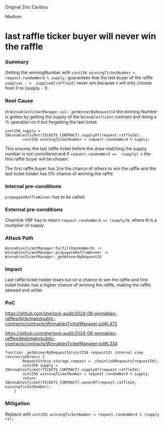 Original Zinc Caribou

Medium

# last raffle ticker buyer will never win the raffle

### Summary

Getting the winningNumber with `uint256 winningTicketNumber = request.randomWord % supply;` guarantees that the last buyer of the raffle `supplies - > _supplied[raffleId]` never win because `%` will only choose from 0 to (supply - 1).

### Root Cause

In `WinnablesTicketManager.sol:_getWinnerByRequestId` the winning Number is gotten by getting the supply of the `WinnablesTicket` contract and doing a % operation on it but forgetting the last ticket.

```solidity
uint256 supply = IWinnablesTicket(TICKETS_CONTRACT).supplyOf(request.raffleId);
        uint256 winningTicketNumber = request.randomWord % supply;
```

This ensures the last raffle ticket before the draw matching the supply number is not considered and if
`request.randomWord ==  (supply) n` the first raffle buyer will be chosen.

The first raffle buyer has 2ce the chance of others to win the raffle and the last ticket holder has 0% chance of winning the raffle

### Internal pre-conditions

`propagateRaffleWinner` has to be called

### External pre-conditions

Chainlink VRF has to return `request.randomWord == (supply)N`, where N is a multiplier of supply

### Attack Path

`WinnablesTicketManager:fulfillRandomWords -> WinnablesTicketManager:propagateRaffleWinner -> WinnablesTicketManager:_getWinnerByRequestId`
### Impact

Last raffle ticket holder loses out on a chance to win the raffle and first ticket holder has a higher chance of winning the raffle, making the raffle skewed and unfair.

### PoC

https://github.com/sherlock-audit/2024-08-winnables-raffles/blob/main/public-contracts/contracts/WinnablesTicketManager.sol#L472

https://github.com/sherlock-audit/2024-08-winnables-raffles/blob/main/public-contracts/contracts/WinnablesTicketManager.sol#L334

```solidity
function _getWinnerByRequestId(uint256 requestId) internal view returns(address) {
        RequestStatus storage request = _chainlinkRequests[requestId];
        uint256 supply = IWinnablesTicket(TICKETS_CONTRACT).supplyOf(request.raffleId);
        uint256 winningTicketNumber = request.randomWord % supply;
        return IWinnablesTicket(TICKETS_CONTRACT).ownerOf(request.raffleId, winningTicketNumber);
    }
```

### Mitigation

Replace with `uint256 winningTicketNumber = request.randomWord % (supply +1);`